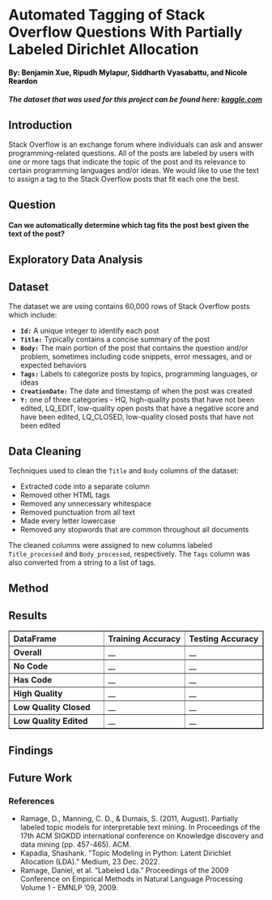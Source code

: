 # Automated Tagging of Stack Overflow Questions With Partially Labeled Dirichlet Allocation
<h4 id="creators">By: Benjamin Xue, Ripudh Mylapur, Siddharth Vyasabattu, and Nicole Reardon</h4>
<h5><em> The dataset that was used for this project can be found here: <a href = "https://www.kaggle.com/datasets/imoore/60k-stack-overflow-questions-with-quality-rate">kaggle.com</a></em></h5>

<h2><strong>Introduction</strong></h2>

<p>Stack Overflow is an exchange forum where individuals can ask and answer programming-related questions. All of the posts are labeled by users with one or more tags that indicate the topic of the post and its relevance to certain programming languages and/or ideas. We would like to use the text to assign a tag to the Stack Overflow posts that fit each one the best.</p>

<h2><strong>Question</strong></h2>
<h4><strong>Can we automatically determine which tag fits the post best given the text of the post?</strong></h4>

<h2><strong>Exploratory Data Analysis</strong></h2>


<h2><strong>Dataset</strong></h2>
<p>The dataset we are using contains 60,000 rows of Stack Overflow posts which include:</p>
<ul>
  <li><strong><code>Id:</code></strong> A unique integer to identify each post</li>
  <li><strong><code>Title:</code></strong> Typically contains a concise summary of the post</li>
  <li><strong><code>Body:</code></strong> The main portion of the post that contains the question and/or problem, sometimes including code snippets, error messages, and or expected behaviors</li>
  <li><strong><code>Tags:</code></strong> Labels to categorize posts by topics, programming languages, or ideas</li>
  <li><strong><code>CreationDate:</code></strong> The date and timestamp of when the post was created</li>
  <li><strong><code>Y:</code></strong> one of three categories - HQ, high-quality posts that have not been edited, LQ_EDIT, low-quality open posts that have a negative score and have been edited, LQ_CLOSED, low-quality closed posts that have not been edited</li>
</ul>

<h2><strong>Data Cleaning</strong></h2>
<p>Techniques used to clean the <code>Title</code> and <code>Body</code> columns of the dataset:</p>
<ul>
  <li>Extracted code into a separate column</li>
  <li>Removed other HTML tags</li>
  <li>Removed any unnecessary whitespace</li>
  <li>Removed punctuation from all text</li>
  <li>Made every letter lowercase</li>
  <li>Removed any stopwords that are common throughout all documents</li>
</ul>
<p>The cleaned columns were assigned to new columns labeled <code>Title_processed</code> and <code>Body_processed</code>, respectively. The <code>Tags</code> column was also converted from a string to a list of tags.</p>

<h2><strong>Method</strong></h2>

<h2><strong>Results</strong></h2>
<table border="1" class="dataframe">
  <thead>
    <tr style="text-align: left;">
      <th>DataFrame</th>
      <th>Training Accuracy</th>
      <th>Testing Accuracy</th>
    </tr>
  </thead>
  <tbody>
    <tr>
      <td><strong>Overall</strong></td>
      <td>__</td>
      <td>__</td>
    </tr>
    <tr>
      <td><strong>No Code</strong></td>
      <td>__</td>
      <td>__</td>
    </tr>
    <tr>
      <td><strong>Has Code</strong></td>
      <td>__</td>
      <td>__</td>
    </tr>
    <tr>
      <td><strong>High Quality</strong></td>
      <td>__</td>
      <td>__</td>
    </tr>
    <tr>
      <td><strong>Low Quality Closed</strong></td>
      <td>__</td>
      <td>__</td>
    </tr>
    <tr>
      <td><strong>Low Quality Edited</strong></td>
      <td>__</td>
      <td>__</td>
    </tr>
  </tbody>
</table>

<h2><strong>Findings</strong></h2>

<h2><strong>Future Work</strong></h2>

<h3>References</h3>
<ul>
<li>Ramage, D., Manning, C. D., & Dumais, S. (2011, August). Partially labeled topic models for interpretable text mining. In Proceedings of the 17th ACM SIGKDD international conference on Knowledge discovery and data mining (pp. 457-465). ACM.</li>
<li>Kapadia, Shashank. “Topic Modeling in Python: Latent Dirichlet Allocation (LDA).” Medium, 23 Dec. 2022.</li>
<li>Ramage, Daniel, et al. “Labeled Lda.” Proceedings of the 2009 Conference on Empirical Methods in Natural Language Processing Volume 1 - EMNLP ’09, 2009.</li>
</ul>

<style> 
	table{ 
		table-layout: fixed; 
		border-collapse: collapse;
		width: 100%;
        margin-right:60%;
        overflow: scroll;
		/*width: 100; 
		height:350px;*/ 
	 }
	 th{
	 	width:150%;
	 	overflow: auto;
  	white-space: nowrap;
	 }
     /* tr{
         page-break-inside: avoid;
     } */

	 td{ 
	 	overflow: auto;
	 	white-space: nowrap;
    word-wrap: break-word;
	 	width: 200%;

	 	/*width:60%;
	 	overflow: hidden;*/
/*    	white-space: nowrap;*/
	  }
    #creators{
      color: black;
    }
	sup {
	        vertical-align: super;
	        font-size: small;
	    }
</style>
